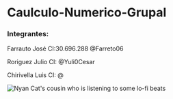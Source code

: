 # Caulculo-Numerico-Grupal
### Integrantes:
<p>Farrauto José CI:30.696.288 @Farreto06</p>
<p>Roriguez Julio CI: @Yuli0Cesar</p>
<p>Chirivella Luis CI: @</p>

![Nyan Cat's cousin who is listening to some lo-fi beats](https://github.com/Farreto06/Calculo-Numerico-Grupal/assets/141441733/a025da4b-0c25-4107-afb6-6c67e643c2af)
